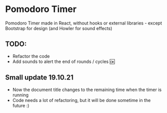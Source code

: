 # Pomodoro Timer

Pomodoro Timer made in React, without hooks or external libraries - except Bootstrap for design (and Howler for sound effects)

## TODO:
- Refactor the code
- Add sounds to alert the end of rounds / cycles 🆗

## Small update 19.10.21
- Now the document title changes to the remaining time when the timer is running
- Code needs a lot of refactoring, but it will be done sometime in the future :)